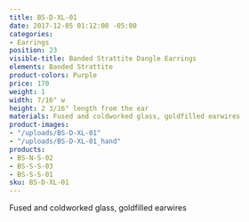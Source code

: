 ```yaml
---
title: BS-D-XL-01
date: 2017-12-05 01:12:00 -05:00
categories:
- Earrings
position: 23
visible-title: Banded Strattite Dangle Earrings
elements: Banded Strattite
product-colors: Purple
price: 170
weight: 1
width: 7/16" w
height: 2 3/16" length from the ear
materials: Fused and coldworked glass, goldfilled earwires
product-images:
- "/uploads/BS-D-XL-01"
- "/uploads/BS-D-XL-01_hand"
products:
- BS-N-S-02
- BS-S-S-03
- BS-S-S-01
sku: BS-D-XL-01
---
```


Fused and coldworked glass, goldfilled earwires